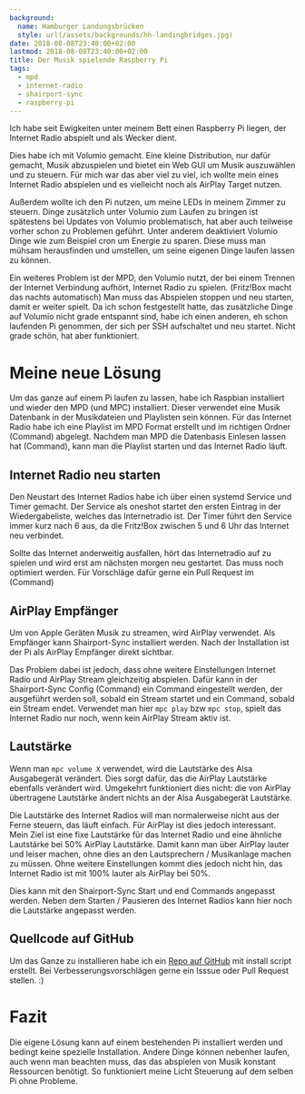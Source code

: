 ```yaml
---
background:
  name: Hamburger Landungsbrücken
  style: url(/assets/backgrounds/hh-landingbridges.jpg)
date: 2018-08-08T23:40:00+02:00
lastmod: 2018-08-08T23:40:00+02:00
title: Der Musik spielende Raspberry Pi
tags:
  - mpd
  - internet-radio
  - shairport-sync
  - raspberry-pi
---
```


Ich habe seit Ewigkeiten unter meinem Bett einen Raspberry Pi liegen, der Internet Radio abspielt und als Wecker dient.

Dies habe ich mit Volumio gemacht.
Eine kleine Distribution, nur dafür gemacht, Musik abzuspielen und bietet ein Web GUI um Musik auszuwählen und zu steuern.
Für mich war das aber viel zu viel, ich wollte mein eines Internet Radio abspielen und es vielleicht noch als AirPlay Target nutzen.

Außerdem wollte ich den Pi nutzen, um meine LEDs in meinem Zimmer zu steuern.
Dinge zusätzlich unter Volumio zum Laufen zu bringen ist spätestens bei Updates von Volumio problematisch, hat aber auch teilweise vorher schon zu Problemen geführt.
Unter anderem deaktiviert Volumio Dinge wie zum Beispiel cron um Energie zu sparen.
Diese muss man mühsam herausfinden und umstellen, um seine eigenen Dinge laufen lassen zu können.

Ein weiteres Problem ist der MPD, den Volumio nutzt, der bei einem Trennen der Internet Verbindung aufhört, Internet Radio zu spielen. (Fritz!Box macht das nachts automatisch)
Man muss das Abspielen stoppen und neu starten, damit er weiter spielt.
Da ich schon festgestellt hatte, das zusätzliche Dinge auf Volumio nicht grade entspannt sind, habe ich einen anderen, eh schon laufenden Pi genommen, der sich per SSH aufschaltet und neu startet.
Nicht grade schön, hat aber funktioniert.

# Meine neue Lösung

Um das ganze auf einem Pi laufen zu lassen, habe ich Raspbian installiert und wieder den MPD (und MPC) installiert.
Dieser verwendet eine Musik Datenbank in der Musikdateien und Playlisten sein können.
Für das Internet Radio habe ich eine Playlist im MPD Format erstellt und im richtigen Ordner (Command) abgelegt.
Nachdem man MPD die Datenbasis Einlesen lassen hat (Command), kann man die Playlist starten und das Internet Radio läuft.

## Internet Radio neu starten

Den Neustart des Internet Radios habe ich über einen systemd Service und Timer gemacht.
Der Service als oneshot startet den ersten Eintrag in der Wiedergabeliste, welches das Internetradio ist.
Der Timer führt den Service immer kurz nach 6 aus, da die Fritz!Box zwischen 5 und 6 Uhr das Internet neu verbindet.

Sollte das Internet anderweitig ausfallen, hört das Internetradio auf zu spielen und wird erst am nächsten morgen neu gestartet.
Das muss noch optimiert werden.
Für Vorschläge dafür gerne ein Pull Request im (Command)

## AirPlay Empfänger

Um von Apple Geräten Musik zu streamen, wird AirPlay verwendet.
Als Empfänger kann Shairport-Sync installiert werden.
Nach der Installation ist der Pi als AirPlay Empfänger direkt sichtbar.

Das Problem dabei ist jedoch, dass ohne weitere Einstellungen Internet Radio und AirPlay Stream gleichzeitig abspielen.
Dafür kann in der Shairport-Sync Config (Command) ein Command eingestellt werden, der ausgeführt werden soll, sobald ein Stream startet und ein Command, sobald ein Stream endet.
Verwendet man hier `mpc play` bzw `mpc stop`, spielt das Internet Radio nur noch, wenn kein AirPlay Stream aktiv ist.

## Lautstärke

Wenn man `mpc volume X` verwendet, wird die Lautstärke des Alsa Ausgabegerät verändert.
Dies sorgt dafür, das die AirPlay Lautstärke ebenfalls verändert wird.
Umgekehrt funktioniert dies nicht: die von AirPlay übertragene Lautstärke ändert nichts an der Alsa Ausgabegerät Lautstärke.

Die Lautstärke des Internet Radios will man normalerweise nicht aus der Ferne steuern, das läuft einfach.
Für AirPlay ist dies jedoch interessant.
Mein Ziel ist eine fixe Lautstärke für das Internet Radio und eine ähnliche Lautstärke bei 50% AirPlay Lautstärke.
Damit kann man über AirPlay lauter und leiser machen, ohne dies an den Lautsprechern / Musikanlage machen zu müssen.
Ohne weitere Einstellungen kommt dies jedoch nicht hin, das Internet Radio ist mit 100% lauter als AirPlay bei 50%.

Dies kann mit den Shairport-Sync Start und end Commands angepasst werden.
Neben dem Starten / Pausieren des Internet Radios kann hier noch die Lautstärke angepasst werden.

## Quellcode auf GitHub

Um das Ganze zu installieren habe ich ein [Repo auf GitHub](https://github.com/EdJoPaTo/mpdPi) mit install script erstellt.
Bei Verbesserungsvorschlägen gerne ein Isssue oder Pull Request stellen. :)

# Fazit

Die eigene Lösung kann auf einem bestehenden Pi installiert werden und bedingt keine spezielle Installation.
Andere Dinge können nebenher laufen, auch wenn man beachten muss, das das abspielen von Musik konstant Ressourcen benötigt.
So funktioniert meine Licht Steuerung auf dem selben Pi ohne Probleme.
